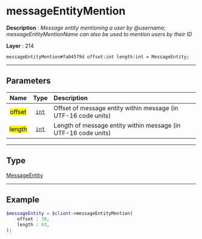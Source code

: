 # messageEntityMention

**Description** : *Message entity mentioning a user by @username; messageEntityMentionName can also be used to mention users by their ID*

**Layer** : 214

```tl
messageEntityMention#fa04579d offset:int length:int = MessageEntity;
```

---

## Parameters

| Name | Type | Description |
| :---: | :---: | :--- |
| <mark>offset</mark> | [`int`](type/int) | Offset of message entity within message (in UTF-16 code units) |
| <mark>length</mark> | [`int`](type/int) | Length of message entity within message (in UTF-16 code units) |

---

## Type

[MessageEntity](type/MessageEntity)

---

## Example

```php
$messageEntity = $client->messageEntityMention(
	offset : 38,
	length : 93,
);
```